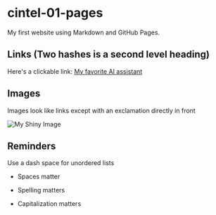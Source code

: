 # cintel-01-pages

My first website using Markdown and GitHub Pages.

## Links (Two hashes is a second level heading)

Here's a clickable link: [My favorite AI assistant](https://chat.openai.com/)

## Images

Images look like links except with an exclamation directly in front

![My Shiny Image](https://media.istockphoto.com/id/1347268401/photo/golf-ball-and-golf-club-in-beautiful-golf-course-at-sunset-background.jpg?s=612x612&w=0&k=20&c=MDrvsAx47HhPCfwARDn4QFCx-kfLHOze4u_RK8lph8c=)

## Reminders

Use a dash space for unordered lists

- Spaces matter

- Spelling matters

- Capitalization matters
